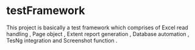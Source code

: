 # testFramework
This project is basically a test framework which comprises of Excel read handling , Page object , Extent report generation , Database automation , TesNg integration and Screenshot function .
